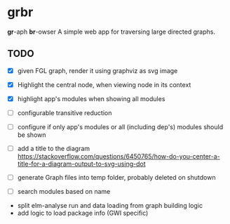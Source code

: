 # grbr

**gr**-aph **br**-owser
A simple web app for traversing large directed graphs.

## TODO

- [x] given FGL graph, render it using graphviz as svg image
- [x] Highlight the central node, when viewing node in its context
- [x] highlight app's modules when showing all modules
- [ ] configurable transitive reduction
- [ ] configure if only app's modules or all (including dep's) modules should be shown
- [ ] add a title to the diagram https://stackoverflow.com/questions/6450765/how-do-you-center-a-title-for-a-diagram-output-to-svg-using-dot
- [ ] generate Graph files into temp folder, probably deleted on shutdown
- [ ] search modules based on name


- split elm-analyse run and data loading from graph building logic
- add logic to load package info (GWI specific)
